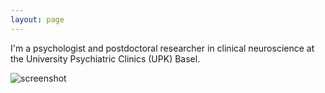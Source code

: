 ```yaml
---
layout: page
---
```


I'm a psychologist and postdoctoral researcher in clinical neuroscience at the University Psychiatric Clinics (UPK) Basel.

![screenshot](https://github.com/acschaub/acschaub.github.io/blob/master/images/Anna_Schaub-2023-005_%C2%A9_Samuel_Bramley-WEB.jpg)
